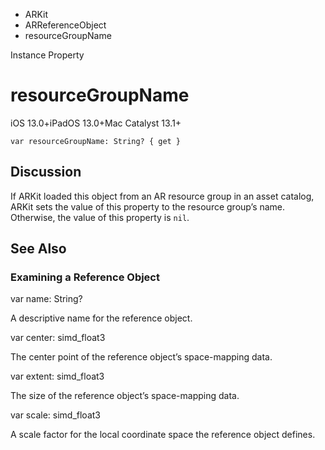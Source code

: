

- ARKit
- ARReferenceObject
-  resourceGroupName 

Instance Property

# resourceGroupName

iOS 13.0+iPadOS 13.0+Mac Catalyst 13.1+

``` source
var resourceGroupName: String? { get }
```

## Discussion

If ARKit loaded this object from an AR resource group in an asset catalog, ARKit sets the value of this property to the resource group’s name. Otherwise, the value of this property is `nil`.

## See Also

### Examining a Reference Object

var name: String?

A descriptive name for the reference object.

var center: simd_float3

The center point of the reference object’s space-mapping data.

var extent: simd_float3

The size of the reference object’s space-mapping data.

var scale: simd_float3

A scale factor for the local coordinate space the reference object defines.

